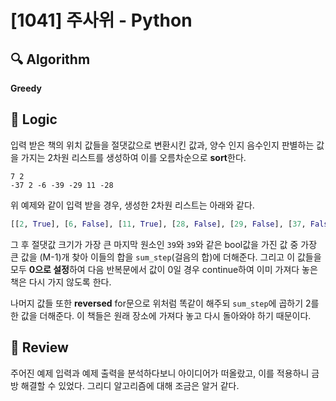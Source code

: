 # [1041] 주사위 - Python

## :mag: Algorithm

**Greedy** 


## :round_pushpin: Logic

입력 받은 책의 위치 값들을 절댓값으로 변환시킨 값과, 양수 인지 음수인지 판별하는 값을 가지는 
2차원 리스트를 생성하여 이를 오름차순으로 **sort**한다. 
```
7 2
-37 2 -6 -39 -29 11 -28
```
위 예제와 같이 입력 받을 경우, 생성한 2차원 리스트는 아래와 같다.
```python
[[2, True], [6, False], [11, True], [28, False], [29, False], [37, False], [39, False]]
```
그 후 절댓값 크기가 가장 큰 마지막 원소인 ```39```와 ```39```와 같은 bool값을 가진 값 중 가장 큰 값을 
(M-1)개 찾아 이들의 합을 ```sum_step```(걸음의 합)에 더해준다. 그리고 이 값들을 모두 **0으로 설정**하여 
다음 반복문에서 값이 0일 경우 continue하여 이미 가져다 놓은 책은 다시 가지 않도록 한다.

나머지 값들 또한 **reversed** for문으로 위처럼 똑같이 해주되 ```sum_step```에 곱하기 2를 한 값을 더해준다. 
이 책들은 원래 장소에 가져다 놓고 다시 돌아와야 하기 때문이다.


## :memo: Review

주어진 예제 입력과 예제 출력을 분석하다보니 아이디어가 떠올랐고, 이를 적용하니 금방 해결할 수 있었다. 그리디 알고리즘에 
대해 조금은 알거 같다.